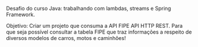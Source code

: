 Desafio do curso Java: trabalhando com lambdas, streams e Spring Framework.

Objetivo: Criar um projeto que consuma a API FIPE API HTTP REST. Para que seja possível consultar a tabela FIPE que traz informações a respeito de diversos modelos de carros, motos e caminhões!
